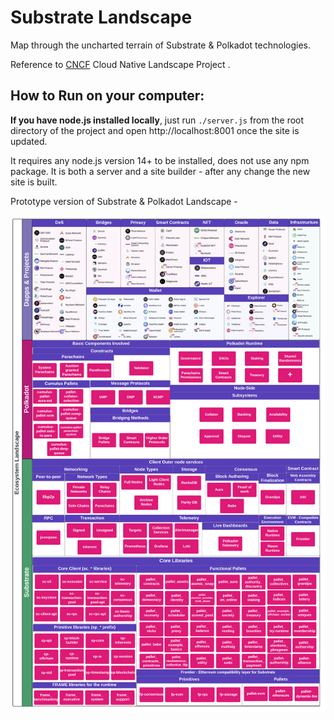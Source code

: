 
# Substrate Landscape  

Map through the uncharted terrain of Substrate & Polkadot technologies.

Reference to [CNCF](https://www.cncf.io) Cloud Native Landscape Project
.

## How to Run on your computer:
**If you have node.js installed locally**, just run `./server.js` from the root directory of the project and open http://localhost:8001 once the site is updated.

It requires any node.js version 14+ to be installed, does not use any npm package. It is both a server and a site builder - after any change the new site is built.


Prototype version of Substrate & Polkadot Landscape - 

<img title="a title" alt="Alt text" src="/images/landscape.png">


